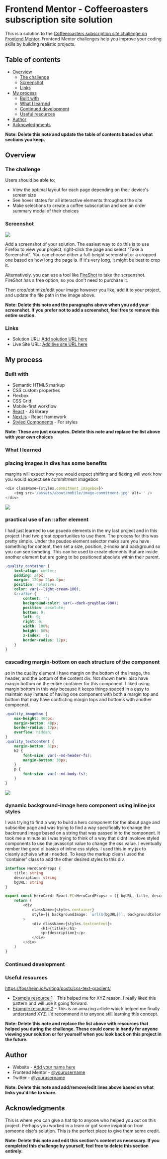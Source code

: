 # Frontend Mentor - Coffeeroasters subscription site solution

This is a solution to the [Coffeeroasters subscription site challenge on Frontend Mentor](https://www.frontendmentor.io/challenges/coffeeroasters-subscription-site-5Fc26HVY6). Frontend Mentor challenges help you improve your coding skills by building realistic projects.

## Table of contents

- [Overview](#overview)
  - [The challenge](#the-challenge)
  - [Screenshot](#screenshot)
  - [Links](#links)
- [My process](#my-process)
  - [Built with](#built-with)
  - [What I learned](#what-i-learned)
  - [Continued development](#continued-development)
  - [Useful resources](#useful-resources)
- [Author](#author)
- [Acknowledgments](#acknowledgments)

**Note: Delete this note and update the table of contents based on what sections you keep.**

## Overview

### The challenge

Users should be able to:

- View the optimal layout for each page depending on their device's screen size
- See hover states for all interactive elements throughout the site
- Make selections to create a coffee subscription and see an order summary modal of their choices

### Screenshot

![](./screenshot.jpg)

Add a screenshot of your solution. The easiest way to do this is to use Firefox to view your project, right-click the page and select "Take a Screenshot". You can choose either a full-height screenshot or a cropped one based on how long the page is. If it's very long, it might be best to crop it.

Alternatively, you can use a tool like [FireShot](https://getfireshot.com/) to take the screenshot. FireShot has a free option, so you don't need to purchase it.

Then crop/optimize/edit your image however you like, add it to your project, and update the file path in the image above.

**Note: Delete this note and the paragraphs above when you add your screenshot. If you prefer not to add a screenshot, feel free to remove this entire section.**

### Links

- Solution URL: [Add solution URL here](https://your-solution-url.com)
- Live Site URL: [Add live site URL here](https://your-live-site-url.com)

## My process

### Built with

- Semantic HTML5 markup
- CSS custom properties
- Flexbox
- CSS Grid
- Mobile-first workflow
- [React](https://reactjs.org/) - JS library
- [Next.js](https://nextjs.org/) - React framework
- [Styled Components](https://styled-components.com/) - For styles

**Note: These are just examples. Delete this note and replace the list above with your own choices**

### What I learned

### placing images in divs has some benefits

margins will expect how you would expect
shifting and flexing will work how you would expect
see commitment imagebox

```js
<div className={styles.commitment_imagebox}>
	<img src='/assets/about/mobile/image-commitment.jpg' alt='' />
</div>
```

![](./README-assets/ScreenShot2.png)

### practical use of an ::after element

I had just learned to use psuedo elements in the my last project and in this project i had two great opportunities to use them. The process for this was pretty simple. Under the psudeo element selector make sure you have something for content, then set a size, position, z-index and background so you can see someting. This can be used to create elements that are inside another element but are going to be positioned absolute within their parent.

```css
.quality_container {
	text-align: center;
	padding: 24px;
	margin: 120px 24px 0px;
	position: relative;
	color: var(--light-cream-100);
	&::after {
		content: '';
		background-color: var(--dark-greyblue-900);
		position: absolute;
		bottom: 0;
		left: 0;
		right: 0;
		width: 100%;
		height: 80%;
		z-index: -1;
		border-radius: 12px;
	}
}
```

### cascading margin-bottom on each structure of the component

so in the quality element i have margin on the bottom of the image, the header, and the bottom of the content div. Not shown here i also have margin bottom on the entire container for this component. I liked using margin bottom in this way because it keeps things spaced in a easy to maintain way instead of having one component with both a margin top and bottom that may have conflicting margin tops and bottoms with another compoenet.

```css
.quality_imagebox {
	max-height: 400px;
	margin-bottom: 48px;
	border-radius: 12px;
	overflow: hidden;
}
.quality_textcontent {
	margin-bottom: 61px;
	h2 {
		font-size: var(--md-header-fs);
		margin-bottom: 30px;
	}
	p {
		font-size: var(--md-body-fs);
	}
}
```

![](./README-assets/ScreenShot1.png)

### dynamic background-image hero component using inline jsx styles

I was trying to find a way to build a hero component for the about page and subscribe page and was trying to find a way specifically to change the backround image based on a string that was passed in to the component. It took me a minute as i was trying to think of a way that didnt involove styled components to use the javascript value to change the css value. I eventually rember the good ol basics of inline css styles. I used this in my jsx to cleanly acheive what i needed. To keep the markup clean i used the 'container' class to add the other desired styles to this div.

```ts
interface HeroCardProps {
	title: string
	description: string
	bgURL: string
}

export const HeroCard: React.FC<HeroCardProps> = ({ bgURL, title, description }) => {
	return (
		<div
			className={styles.container}
			style={{ backgroundImage: `url(${bgURL})`, backgroundColor: '#333' }}
		>
			<div className={styles.textcontent}>
				<h1>{title}</h1>
				<p>{description}</p>
			</div>
		</div>
	)
}
```

### Continued development

### Useful resources

https://fossheim.io/writing/posts/css-text-gradient/

- [Example resource 1](https://www.example.com) - This helped me for XYZ reason. I really liked this pattern and will use it going forward.
- [Example resource 2](https://www.example.com) - This is an amazing article which helped me finally understand XYZ. I'd recommend it to anyone still learning this concept.

**Note: Delete this note and replace the list above with resources that helped you during the challenge. These could come in handy for anyone viewing your solution or for yourself when you look back on this project in the future.**

## Author

- Website - [Add your name here](https://www.your-site.com)
- Frontend Mentor - [@yourusername](https://www.frontendmentor.io/profile/yourusername)
- Twitter - [@yourusername](https://www.twitter.com/yourusername)

**Note: Delete this note and add/remove/edit lines above based on what links you'd like to share.**

## Acknowledgments

This is where you can give a hat tip to anyone who helped you out on this project. Perhaps you worked in a team or got some inspiration from someone else's solution. This is the perfect place to give them some credit.

**Note: Delete this note and edit this section's content as necessary. If you completed this challenge by yourself, feel free to delete this section entirely.**

